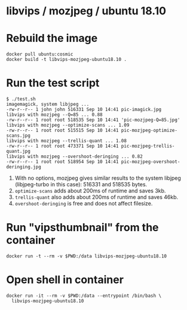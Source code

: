 # libvips / mozjpeg / ubuntu 18.10

# Rebuild the image

```
docker pull ubuntu:cosmic
docker build -t libvips-mozjpeg-ubuntu18.10 .
```

# Run the test script

```
$ ./test.sh 
imagemagick, system libjpeg ...
-rw-r--r-- 1 john john 516331 Sep 10 14:41 pic-imagick.jpg
libvips with mozjpeg --Q=85 ... 0.88
-rw-r--r-- 1 root root 518535 Sep 10 14:41 'pic-mozjpeg-Q=85.jpg'
libvips with mozjpeg --optimize-scans ... 1.09
-rw-r--r-- 1 root root 515515 Sep 10 14:41 pic-mozjpeg-optimize-scans.jpg
libvips with mozjpeg --trellis-quant ... 1.08
-rw-r--r-- 1 root root 473371 Sep 10 14:41 pic-mozjpeg-trellis-quant.jpg
libvips with mozjpeg --overshoot-deringing ... 0.82
-rw-r--r-- 1 root root 518954 Sep 10 14:41 pic-mozjpeg-overshoot-deringing.jpg
```

1. With no options, mozjpeg gives similar results to the system libjpeg
   (libjpeg-turbo in this case): 516331 and 518535 bytes.
2. `optimize-scans` adds about 200ms of runtime and saves 3kb.
4. `trellis-quant` also adds about 200ms of runtime and saves 46kb.
5. `overshoot-deringing` is free and does not affect filesize.

# Run "vipsthumbnail" from the container

```
docker run -t --rm -v $PWD:/data libvips-mozjpeg-ubuntu18.10 
```

# Open shell in container

```
docker run -it --rm -v $PWD:/data --entrypoint /bin/bash \
  libvips-mozjpeg-ubuntu18.10 
```
